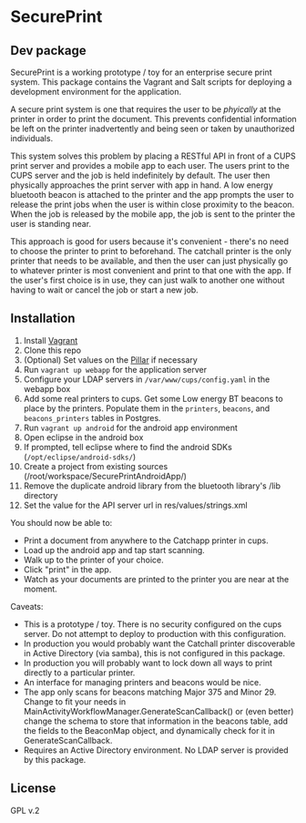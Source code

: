 # SecurePrint
## Dev package

SecurePrint is a working prototype / toy for an enterprise secure print system. This package
contains the Vagrant and Salt scripts for deploying a development environment for the application.

A secure print system is one that requires the user to be *phyically* at the printer in order
to print the document. This prevents confidential information be left on the printer inadvertently
and being seen or taken by unauthorized individuals.

This system solves this problem by placing a RESTful API in front of a CUPS print server and
provides a mobile app to each user. The users print to the CUPS server and the job is held
indefinitely by default. The user then physically approaches the print server with app in hand.
A low energy bluetooth beacon is attached to the printer and the app prompts the user to
release the print jobs when the user is within close proximity to the beacon. When the job
is released by the mobile app, the job is sent to the printer the user is standing near.

This approach is good for users because it's convenient - there's no need to choose
the printer to print to beforehand. The catchall printer is the only printer that needs to be
available, and then the user can just physically go to whatever printer is most convenient and
print to that one with the app. If the user's first choice is in use, they can just walk to another one without
having to wait or cancel the job or start a new job.

## Installation

1. Install [Vagrant](https://www.vagrantup.com/)
2. Clone this repo
3. (Optional) Set values on the [Pillar](http://docs.saltstack.com/en/2014.7/topics/pillar/index.html)
   if necessary
4. Run `vagrant up webapp` for the application server
5. Configure your LDAP servers in `/var/www/cups/config.yaml` in the webapp box
6. Add some real printers to cups. Get some Low energy BT beacons to place by the printers.
   Populate them in the `printers`, `beacons`, and `beacons_printers` tables in Postgres.
7. Run `vagrant up android` for the android app environment
8. Open eclipse in the android box
9. If prompted, tell eclipse where to find the android SDKs (`/opt/eclipse/android-sdks/`)
10. Create a project from existing sources (/root/workspace/SecurePrintAndroidApp/)
11. Remove the duplicate android library from the bluetooth library's /lib directory
12. Set the value for the API server url in res/values/strings.xml

You should now be able to:

* Print a document from anywhere to the Catchapp printer in cups.
* Load up the android app and tap start scanning.
* Walk up to the printer of your choice.
* Click "print" in the app.
* Watch as your documents are printed to the printer you are near at the moment.

Caveats:

* This is a prototype / toy. There is no security configured on the cups server. Do not attempt to deploy
  to production with this configuration.
* In production you would probably want the Catchall printer discoverable in Active Directory (via samba),
  this is not configured in this package.
* In production you will probably want to lock down all ways to print directly to a particular printer.
* An interface for managing printers and beacons would be nice.
* The app only scans for beacons matching Major 375 and Minor 29. Change to fit your needs in
  MainActivityWorkflowManager.GenerateScanCallback() or (even better) change the schema to store that
  information in the beacons table, add the fields to the BeaconMap object, and dynamically check for
  it in GenerateScanCallback.
* Requires an Active Directory environment. No LDAP server is provided by this package.

## License

GPL v.2